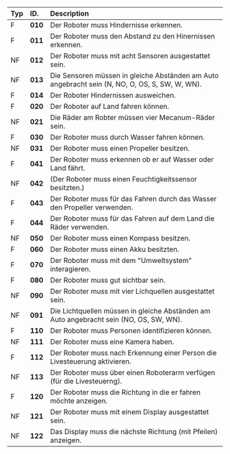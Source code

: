 | Typ| ID.      | Description  |                                                                                                                           
|:---|:---------|:--------------------------------------------------------------------------------------------------------------------------------|
| F  | **010**  | Der Roboter muss Hindernisse erkennen.| 
| F  | **011**  | Der Roboter muss den Abstand zu den Hinernissen erkennen.|
| NF | **012**  | Der Roboter muss mit acht Sensoren ausgestattet sein.| 
| NF | **013**  | Die Sensoren müssen in gleiche Abständen am Auto angebracht sein (N, NO, O, OS, S, SW, W, WN).| 
| F  | **014**  | Der Roboter Hindernissen ausweichen.| 
| F  | **020**  | Der Roboter auf Land fahren können.|
| NF | **021**  | Die Räder am Robter müssen vier Mecanum-Räder sein.|      
| F  | **030**  | Der Roboter muss durch Wasser fahren können.|    
| NF | **031**  | Der Roboter muss einen Propeller besitzen.|                                    
| F  | **041**  | Der Roboter muss erkennen ob er auf Wasser oder Land fährt.|
| NF | **042**  | (Der Roboter muss einen Feuchtigkeitssensor besitzten.)|
| F  | **043**  | Der Roboter muss für das Fahren durch das Wasser den Propeller verwenden.|
| F  | **044**  | Der Roboter muss für das Fahren auf dem Land die Räder verwenden.|
| NF | **050**  | Der Roboter muss einen Kompass besitzen.|
| F  | **060**  | Der Roboter muss einen Akku besitzten.|
| F  | **070**  | Der Roboter muss mit dem "Umweltsystem" interagieren.|
| F  | **080**  | Der Roboter muss gut sichtbar sein.|
| NF | **090**  | Der Roboter muss mit vier Lichquellen ausgestattet sein. |
| NF | **091**  | Die Lichtquellen müssen in gleiche Abständen am Auto angebracht sein (NO, OS, SW, WN).|
| F  | **110**  | Der Roboter muss Personen identifizieren können.|
| NF | **111**  | Der Roboter muss eine Kamera haben.|
| F  | **112**  | Der Roboter muss nach Erkennung einer Person die Livesteuerung aktivieren.|
| NF | **113**  | Der Roboter muss über einen Roboterarm verfügen (für die Livesteuerng).|
| F  | **120**  | Der Roboter muss die Richtung in die er fahren möchte anzeigen.|
| NF | **121**  | Der Roboter muss mit einem Display ausgestattet sein.|
| NF | **122**  | Das Display muss die nächste Richtung (mit Pfeilen) anzeigen.|
